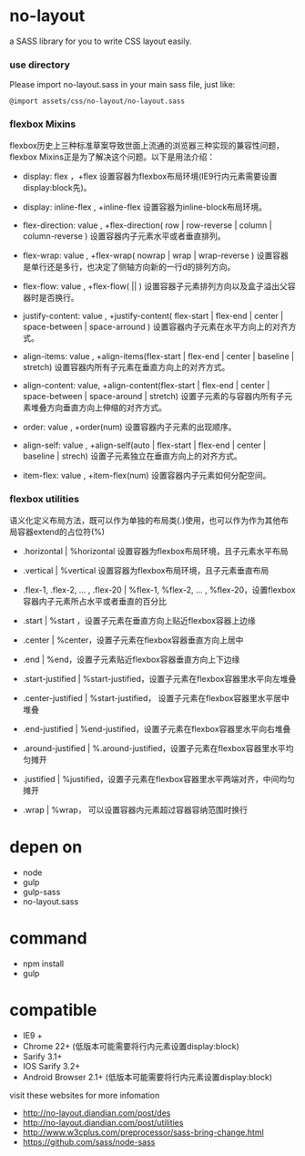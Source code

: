 no-layout
==================
  a SASS library for you to write CSS layout easily.

### use directory

  Please import no-layout.sass in your main sass file, just like:

    @import assets/css/no-layout/no-layout.sass

### flexbox Mixins

  flexbox历史上三种标准草案导致世面上流通的浏览器三种实现的兼容性问题，flexbox Mixins正是为了解决这个问题。以下是用法介绍：

* display: flex ，+flex  设置容器为flexbox布局环境(IE9行内元素需要设置display:block先)。

* display: inline-flex ,  +inline-flex 设置容器为inline-block布局环境。

* flex-direction: value ,  +flex-direction( row | row-reverse | column | column-reverse ) 设置容器内子元素水平或者垂直排列。

* flex-wrap: value , +flex-wrap( nowrap | wrap | wrap-reverse ) 设置容器是单行还是多行，也决定了侧轴方向新的一行d的排列方向。

* flex-flow: value ,  +flex-flow( <flex-direction> || <flex-wrap> )  设置容器子元素排列方向以及盒子溢出父容器时是否换行。

* justify-content: value ,  +justify-content( flex-start | flex-end | center | space-between | space-arround ) 设置容器内子元素在水平方向上的对齐方式。

* align-items: value ,  +align-items(flex-start | flex-end | center | baseline | stretch) 设置容器内所有子元素在垂直方向上的对齐方式。

* align-content: value,  +align-content(flex-start | flex-end | center | space-between | space-around | stretch)  设置子元素的与容器内所有子元素堆叠方向垂直方向上伸缩的对齐方式。

* order: value , +order(num)  设置容器内子元素的出现顺序。

* align-self: value , +align-self(auto | flex-start | flex-end | center | baseline | strech)  设置子元素独立在垂直方向上的对齐方式。

* item-flex: value , +item-flex(num) 设置容器内子元素如何分配空间。

### flexbox utilities

  语义化定义布局方法，既可以作为单独的布局类(.)使用，也可以作为作为其他布局容器extend的占位符(%)

* .horizontal | %horizontal 设置容器为flexbox布局环境，且子元素水平布局
* .vertical | %vertical 设置容器为flexbox布局环境，且子元素垂直布局

* .flex-1, .flex-2, ... , .flex-20 | %flex-1, %flex-2, ... , %flex-20，设置flexbox容器内子元素所占水平或者垂直的百分比
* .start | %start ，设置子元素在垂直方向上贴近flexbox容器上边缘

* .center | %center，设置子元素在flexbox容器垂直方向上居中

* .end | %end，设置子元素贴近flexbox容器垂直方向上下边缘

* .start-justified | %start-justified，设置子元素在flexbox容器里水平向左堆叠

* .center-justified | %start-justified， 设置子元素在flexbox容器里水平居中堆叠

* .end-justified | %end-justified，设置子元素在flexbox容器里水平向右堆叠

* .around-justified | %.around-justified，设置子元素在flexbox容器里水平均匀摊开

* .justified | %justified，设置子元素在flexbox容器里水平两端对齐，中间均匀摊开

* .wrap | %wrap， 可以设置容器内元素超过容器容纳范围时换行


depen on
===================
* node
* gulp
* gulp-sass
* no-layout.sass

command
==================
* npm install
* gulp

compatible
=================
* IE9 +
* Chrome 22+ (低版本可能需要将行内元素设置display:block)
* Sarify 3.1+
* IOS Sarify 3.2+
* Android Browser 2.1+ (低版本可能需要将行内元素设置display:block)

visit these websites for more infomation
* http://no-layout.diandian.com/post/des
* http://no-layout.diandian.com/post/utilities
* http://www.w3cplus.com/preprocessor/sass-bring-change.html
* https://github.com/sass/node-sass



